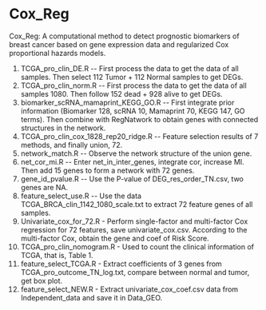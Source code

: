 # Cox_Reg
Cox_Reg: A computational method to detect prognostic biomarkers of breast cancer based on gene expression data and regularized Cox proportional hazards models. 


1. TCGA_pro_clin_DE.R  --  First process the data to get the data of all samples. Then select 112 Tumor + 112 Normal samples to get DEGs.
2. TCGA_pro_clin_norm.R -- First process the data to get the data of all samples 1080. Then follow 152 dead + 928 alive to get DEGs.
3. biomarker_scRNA_mamaprint_KEGG_GO.R -- First integrate prior information (Biomarker 128, scRNA 10, Mamaprint 70, KEGG 147, GO terms). Then combine with RegNatwork to obtain genes with connected structures in the network.
4. TCGA_pro_clin_cox_1828_rep20_ridge.R -- Feature selection results of 7 methods, and finally union, 72.
5. network_match.R -- Observe the network structure of the union gene.
6. net_cor_mi.R -- Enter net_in_inter_genes, integrate cor, increase MI. Then add 15 genes to form a network with 72 genes.
7. gene_id_pvalue.R -- Use the P-value of DEG_res_order_TN.csv, two genes are NA.
8. feature_select_use.R -- Use the data TCGA_BRCA_clin_1142_1080_scale.txt to extract 72 feature genes of all samples.
9. Univariate_cox_for_72.R - Perform single-factor and multi-factor Cox regression for 72 features, save univariate_cox.csv. According to the multi-factor Cox, obtain the gene and coef of Risk Score.
10. TCGA_pro_clin_nomogram.R - Used to count the clinical information of TCGA, that is, Table 1.
11. feature_select_TCGA.R - Extract coefficients of 3 genes from TCGA_pro_outcome_TN_log.txt, compare between normal and tumor, get box plot.
12. feature_select_NEW.R - Extract univariate_cox_coef.csv data from Independent_data and save it in Data_GEO.
